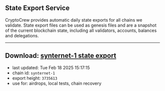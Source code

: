 ## State Export Service
CryptoCrew provides automatic daily state exports for all chains we validate. State export files can be used as genesis files and are a snapshot of the current blockchain state, including all validators, accounts, balances and delegations.

---
**Download: [synternet-1 state export](https://dl-eu2.ccvalidators.com/SERVICE/synternet/synternet-1_export_3735613.json)**
---

- last updated: Tue Feb 18 2025 15:17:15
- chain id: `synternet-1`
- export height: `3735613`
- use for: airdrops, local tests, chain recovery
